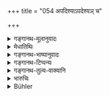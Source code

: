 +++
title = "054 अपदिश्याऽपदेश्यञ् च"

+++

<details><summary>गङ्गानथ-मूलानुवादः</summary>

He who, having put forward a statement, subsequently retracts; and who on being questioned regarding a fact (previously) duly alleged, does not support it;—(54)
</details>

<details><summary>मेधातिथिः</summary>

पूर्वेणार्धेनोक्तस्यार्थस्य निगमनम् । उत्तरेणानुक्तो ऽर्थ उच्यते । यद् उक्तम् "अदेशं यश् च दिशति निर्दिश्यापह्नुते च यः" (म्ध् ८.५३) इति स एवार्थः **अपदिश्येत्य्** अस्य । अदेश एव्**आपदेशः** । तम् **अपदिश्य** कथयित्वा **पुनः** पश्चाद् **अपधावत्य्** अपसरति "नैतौ देशकालौ मम निश्चितौ, यावत्सु देशकालो ऽवधारयति तावद् अयं मह्यम्" इति पश्चाद् ब्रवीति । सो ऽपि तस्माद् अर्थाद् धीयते । 

**सम्यक् प्रणिहितं चार्थम्** अनाकुलं निश्चितम् उक्तं यदा पृच्छ्यते, तदानेनोक्तं[^२११] तत्र किं ब्रवीषि केन वा प्रमाणेन स्वपक्षं साधयसीति पृष्टो न संधत्ते[^२१२] कथान्तरं प्रसौति — "विचारावसानेन किल मे पराजयो भवतीति कालम् उपक्षिपमि" इति — तस्यापि पराजय एव । अथ **वापदेशो** व्याजस् तम् **अपदिश्य्**ओपन्यस्य यो ऽपसरति "अधुना मे महती पीडा समुत्पन्ना न शक्नोमि प्रतिवक्तुम्," अलीकादिना वा प्रस्थितः सो ऽपि हीयते ॥ ८.५४ ॥
</details>

<details><summary>गङ्गानथ-भाष्यानुवादः</summary>

The first half of the verse only re-iterates what has been said before, and it is only the second half that puts forward something new. What had been said in the first half of the preceding verse is exactly what is meant by the first half of the present verse.

‘*Who having put forward a statement*,’—having said something—‘*subsequently retracts*,’—deviates from it, saying

‘I am not sure about the time and place’.........,—ho also fails in his suit.

Having once ‘*duly*’—with certainty, and clearly—‘*alleged a fact*’,—if, ‘*on being questioned about it*’—what do you means?—By what evidence do you prove your case?’—if he loses faith in the allegation clearly made by himself, and proceeds to talk about irrelevant matters, with the motive that—‘after due investigation I am sure to lose the case, I may just as well get over a little time,’—then such a person also fails in his suit.

Or, the term ‘*apadeśa*’ may stand for *fraud*; the meaning being that if after having set up a fraud, he slinks away from it, saying—‘I have a severe headache now, I cannot answer any questions,’—or if he opens his case with false statements,—then also he fails in his suit.—(54)
</details>

<details><summary>गङ्गानथ-टिप्पन्यः</summary>

‘*Praṇihitam*’—‘Duly stated by himself’ (Kullūka and Nandana);—‘stated by himself in the plaint’ (Govindarāja); ‘duly ascertained’ (Rāghavānanda and Nārāyaṇa).

This verse is quoted in *Kṛtyakalpataru* which has the following notes:—‘*Apadiśya*’, having put forward,—‘*apadeśam*’, pretext,—‘*apadhāvati*’,—retracts,—‘*samyak praṇihitam artham*,’ what has been stated clearly and definitely,—‘*pṛsṭaḥ*’, questioned as to what he has to say as against the statement of the other party, or what proofs he has in support of his own statement;—and in *Vīramitrodaya* (Vyavahāra, 31b), which has the following explanations:—‘He who slinks away from the court under some pretext’,—‘who does not pay heed—by answering,—to what has been said by others, even though fully comprehending what has been said’;—it quotes Medhātithi as reading ‘*adeśam*’ and reproduces his several explanations.
</details>

<details><summary>गङ्गानथ-तुल्य-वाक्यानि</summary>

**(verses 8.53-57)  
**

See Comparative notes for [Verse 8.53].
</details>

<details><summary>भारुचिः</summary>

अपदिश्यापदेशं च, अपदेश्यं वा, पुनर् यस् त्व् अपधावति, अन्यथा ब्रवीति, "अनेन मम हिरण्यं गृहीतम्" इत्य् अपदिश्य पक्षान्तरे पुत्रं भृत्यं वा निर्दिशति, "कस्मिंश्चित् काले देशे वा व्यवहारस् त्वया कृतः" इति यदैवमादि पृच्छ्यते राज्ञा प्राङ्विवाकेन वा तत् सम्यक् पृष्टंनाभिनन्दति, मा भूद् इति विचारणया परमार्थदर्शनम् ॥ ८.५४ ॥
</details>

<details><summary>Bühler</summary>

054	Or who having stated what he means to prove afterwards varies (his case), or who being questioned on a fact duly stated by himself does not abide by it;
</details>

